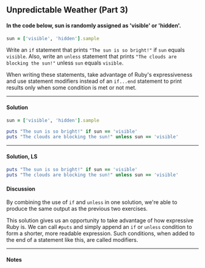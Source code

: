 ## Unpredictable Weather (Part 3)
#### In the code below, sun is randomly assigned as 'visible' or 'hidden'.
```ruby
sun = ['visible', 'hidden'].sample
```
Write an `if` statement that prints `"The sun is so bright!"` if `sun` equals `visible`. Also, write an `unless` statement that prints `"The clouds are blocking the sun!"` unless `sun` equals `visible`.

When writing these statements, take advantage of Ruby's expressiveness and use statement modifiers instead of an `if...end` statement to print results only when some condition is met or not met.
___
#### Solution
```ruby
sun = ['visible', 'hidden'].sample

puts "The sun is so bright!" if sun == 'visible'
puts "The clouds are blocking the sun!" unless sun == 'visible'
```
___
#### Solution, LS
```ruby
puts "The sun is so bright!" if sun == 'visible'
puts "The clouds are blocking the sun!" unless sun == 'visible'
```
#### Discussion
By combining the use of `if` and `unless` in one solution, we're able to produce the same output as the previous two exercises.

This solution gives us an opportunity to take advantage of how expressive Ruby is. We can call `#puts` and simply append an `if` or `unless` condition to form a shorter, more readable expression. Such conditions, when added to the end of a statement like this, are called modifiers.
___
#### Notes
